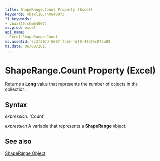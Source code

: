 ```yaml
---
title: ShapeRange.Count Property (Excel)
keywords: vbaxl10.chm640073
f1_keywords:
- vbaxl10.chm640073
ms.prod: excel
api_name:
- Excel.ShapeRange.Count
ms.assetid: 5c3f307d-5607-fcb9-fdf0-4f5f9c075a09
ms.date: 06/08/2017
---
```



# ShapeRange.Count Property (Excel)

Returns a  **Long** value that represents the number of objects in the collection.


## Syntax

 _expression_. 'Count'

 _expression_ A variable that represents a **ShapeRange** object.


## See also


[ShapeRange Object](Excel.ShapeRange.md)


